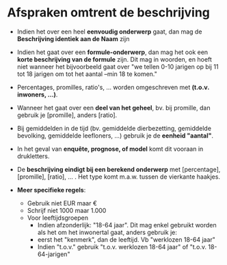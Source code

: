 # Afspraken omtrent de beschrijving

- Indien het over een heel **eenvoudig onderwerp** gaat, dan mag de **Beschrijving identiek aan de Naam** zijn
- Indien het gaat over een **formule-onderwerp**, dan mag het ook een **korte beschrijving van de formule** zijn. Dit mag in woorden, en hoeft niet wanneer het bijvoorbeeld gaat over &quot;we tellen 0-10 jarigen op bij 11 tot 18 jarigen om tot het aantal –min 18 te komen.&quot;

- Percentages, promilles, ratio&#39;s, … worden omgeschreven met **(t.o.v. inwoners, …)**.

- Wanneer het gaat over een **deel van het geheel**, bv. bij promille, dan gebruik je [promille], anders [ratio].
- Bij gemiddelden in de tijd (bv. gemiddelde dierbezetting, gemiddelde bevolking, gemiddelde leefloners, ...) gebruik je de **eenheid "aantal"**.
- In het geval van **enquête, prognose, of model** komt dit vooraan in drukletters.

- De **beschrijving eindigt bij een berekend onderwerp** met [percentage], [promille], [ratio], … . Het type komt m.a.w. tussen de vierkante haakjes.
- **Meer specifieke regels**:
  - Gebruik niet EUR maar €
  - Schrijf niet 1000 maar 1.000
  - Voor leeftijdsgroepen
    - Indien afzonderlijk: &quot;18-64 jaar&quot;. Dit mag enkel gebruikt worden als het om het inwonertal gaat, anders gebruik je:
    - eerst het &quot;kenmerk&quot;, dan de leeftijd. Vb &quot;werklozen 18-64 jaar&quot;
    - Indien &quot;t.o.v.&quot; gebruik &quot;t.o.v. werklozen 18-64 jaar&quot; of &quot;t.o.v. 18-64-jarigen&quot;

